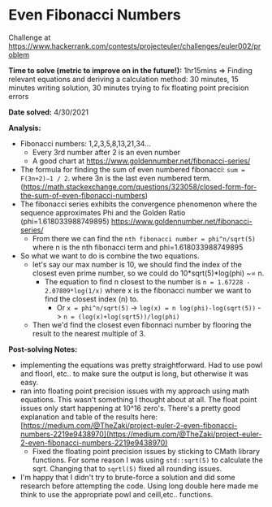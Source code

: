 # Even Fibonacci Numbers

Challenge at https://www.hackerrank.com/contests/projecteuler/challenges/euler002/problem

**Time to solve (metric to improve on in the future!):** 1hr15mins => Finding relevant equations and deriving a calculation method: 30 minutes, 15 minutes writing solution, 30 minutes trying to fix floating point precision errors

**Date solved:** 4/30/2021

**Analysis:**

- Fibonacci numbers: 1,2,3,5,8,13,21,34...
  - Every 3rd number after 2 is an even number
  - A good chart at https://www.goldennumber.net/fibonacci-series/
- The formula for finding the sum of even numbered fibonacci:  `sum = F(3n+2)−1 / 2`. where 3n is the last even numbered term. (https://math.stackexchange.com/questions/323058/closed-form-for-the-sum-of-even-fibonacci-numbers)
- The fibonacci series exhibits the convergence phenomenon where the sequence approximates Phi and the Golden Ratio (phi=1.618033988749895) https://www.goldennumber.net/fibonacci-series/
  - From there we can find the `nth fibonacci number = phi^n/sqrt(5)` where n is the nth fibonacci term and phi=1.618033988749895
- So what we want to do is combine the two equations.
  - let's say our max number is 10, we should find the index of the closest even prime number, so we could do 10*sqrt(5)*log(phi) ~= n.
    - The equation to find n closest to the number is `n = 1.67228 - 2.07809*log(1/x)` where x is the fibonacci number we want to find the closest index (n) to.
      - Or `x = phi^n/sqrt(5)` -> `log(x) = n log(phi)-log(sqrt(5))` -> `n = (log(x)+log(sqrt5))/log(phi)`
  - Then we'd find the closest even fibonnaci number by flooring the result to the nearest multiple of 3.

**Post-solving Notes:**

- implementing the equations was pretty straightforward. Had to use powl and floorl, etc.. to make sure the output is long, but otherwise it was easy.
- ran into floating point precision issues with my approach using math equations. This wasn't something I thought about at all. The float point issues only start happening at 10^16 zero's. There's a pretty good explanation and table of the results here: [https://medium.com/@TheZaki/project-euler-2-even-fibonacci-numbers-2219e9438970](https://medium.com/@TheZaki/project-euler-2-even-fibonacci-numbers-2219e9438970)
  - Fixed the floating point precision issues by sticking to CMath library functions. For some reason I was using `std::sqrt(5)` to calculate the sqrt. Changing that to `sqrtl(5)` fixed all rounding issues.
- I'm happy that I didn't try to brute-force a solution and did some research before attempting the code. Using long double here made me think to use the appropriate powl and ceill,etc.. functions.

